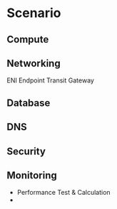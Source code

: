 # Scenario
## Compute



## Networking
ENI
Endpoint
Transit Gateway


## Database



## DNS




## Security




## Monitoring
* Performance Test & Calculation
* 

